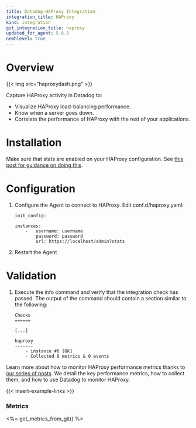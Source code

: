 ```yaml
---
title: Datadog-HAProxy Integration
integration_title: HAProxy
kind: integration
git_integration_title: haproxy
updated_for_agent: 5.8.5
newhlevel: true
---
```


# Overview

{{< img src="haproxydash.png" >}}

Capture HAProxy activity in Datadog to:

* Visualize HAProxy load-balancing performance.
* Know when a server goes down.
* Correlate the performance of HAProxy with the rest of your applications.

# Installation

Make sure that stats are enabled on your HAProxy configuration. See [this post for guidance on doing this](https://www.datadoghq.com/blog/how-to-collect-haproxy-metrics/).

# Configuration

1.  Configure the Agent to connect to HAProxy. Edit conf.d/haproxy.yaml:

        init_config:

        instances:
            -   username: username
                password: password
                url: https://localhost/admin?stats

1.  Restart the Agent

# Validation

1.  Execute the info command and verify that the integration check has passed. The output of the command should contain a section similar to the following:

        Checks
        ======

        [...]

        haproxy
        -------
            - instance #0 [OK]
            - Collected 8 metrics & 0 events

Learn more about how to monitor HAProxy performance metrics thanks to [our series of posts](https://www.datadoghq.com/blog/monitoring-haproxy-performance-metrics/). We detail the key performance metrics, how to collect them, and how to use Datadog to monitor HAProxy.

{{< insert-example-links >}}

### Metrics

<%= get_metrics_from_git() %>

